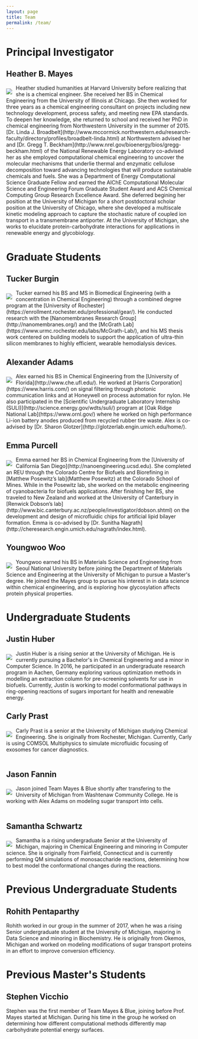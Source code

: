 ```yaml
---
layout: page
title: Team
permalink: /team/
---
```


# Principal Investigator

## Heather B. Mayes

<img align="left" src="../assets/img/hbmayes.png" style="margin:10px 10px 0px 0px">
Heather studied humanities at Harvard University before realizing that she is a chemical engineer. She
received her BS in Chemical Engineering from the University of Illinois at Chicago. 
She then worked for three years as a chemical engineering consultant on projects 
including new technology development, process safety, and meeting new EPA standards. 
To deepen her knowledge, she returned to school and received her PhD in chemical 
engineering from Northwestern University in the summer of 2015. 
[Dr. Linda J. Broadbelt](http://www.mccormick.northwestern.edu/research-faculty/directory/profiles/broadbelt-linda.html)
at Northwestern advised her and [Dr. Gregg T. Beckham](http://www.nrel.gov/bioenergy/bios/gregg-beckham.html) 
of the National Renewable Energy 
Laboratory co-advised her as she employed computational chemical engineering to uncover 
the molecular mechanisms that underlie thermal and enzymatic cellulose decomposition 
toward advancing technologies that will produce sustainable chemicals and fuels. 
She was a Department of Energy Computational Science Graduate Fellow and earned 
the AIChE Computational Molecular Science and Engineering Forum Graduate Student 
Award and ACS Chemical Computing Group Research Excellence Award. She deferred begining her position at the 
University of Michigan for a short postdoctoral scholar position at the University of Chicago, where she developed a multiscale kinetic modeling approach to capture the stochastic nature of coupled ion transport in a transmembrane antiporter. At the University of Michigan, 
she works to elucidate protein-carbohydrate interactions for applications in renewable energy and glycobiology.

# Graduate Students

## <a name="tburgin"></a> Tucker Burgin

<img align="left" src="../assets/img/tburgin.png" style="margin:10px 10px 0px 0px">
Tucker earned his BS and MS in Biomedical Engineering (with a concentration in Chemical Engineering) through a combined degree 
program at the [University of Rochester](https://enrollment.rochester.edu/professional/gear/). He conducted research with the 
[Nanomembranes Research Group](http://nanomembranes.org/) and the [McGrath Lab](https://www.urmc.rochester.edu/labs/McGrath-Lab/), 
and his MS thesis work centered on building models to support the application of ultra-thin silicon membranes to highly efficient, 
wearable hemodialysis devices.


## <a name="xadams"></a> Alexander Adams

<img align="left" src="../assets/img/aadams.png" style="margin:10px 10px 0px 0px">
Alex earned his BS in Chemical Engineering from the [University of Florida](http://www.che.ufl.edu/). He worked at [Harris
Corporation](https://www.harris.com/) on signal filtering through photonic communication links and at Honeywell on process 
automation for nylon. He also participated in the [Scientific Undergraduate Laboratory Internship (SULI)](http://science.energy.gov/wdts/suli/) 
program at [Oak Ridge National Lab](https://www.ornl.gov/) where he worked on high performance Li-ion battery anodes 
produced from recycled rubber tire waste. Alex is co-advised by [Dr. Sharon Glotzer](http://glotzerlab.engin.umich.edu/home/).


## <a name="epurcell"></a> Emma Purcell

<img align="left" src="../assets/img/epurcell.png" style="margin:10px 10px 0px 0px">
Emma earned her BS in Chemical Engineering from the [University of California San Diego](http://nanoengineering.ucsd.edu).  
She completed an REU through the Colorado Centre for Biofuels and Biorefining in [Matthew Posewitz’s lab](Matthew Posewitz) at the 
Colorado School of Mines.  While in the Posewitz lab, she worked on the metabolic engineering of cyanobacteria for biofuels applications.  
After finishing her BS, she traveled to New Zealand and worked at the University of Canterbury in 
[Renwick Dobson’s lab](http://www.bic.canterbury.ac.nz/people/investigator/dobson.shtml) 
on the development and design of microfluidic chips for artificial lipid bilayer formation. 
Emma is co-advised by [Dr. Sunitha Nagrath](http://cheresearch.engin.umich.edu/nagrath/index.html).


## <a name="ywoo"></a> Youngwoo Woo

<img align="left" src="../assets/img/youngwoo.jpg" style="margin:10px 10px 0px 0px">
Youngwoo earned his BS in Materials Science and Engineering from Seoul National University before joining
the Department of Materials Science and Engineering at the University of Michigan to pursue a Master's degree. He joined the Mayes group to pursue his 
interest in in data science within chemical engineering, and is exploring how glycosylation affects protein physical properties.


# Undergraduate Students

## <a name="jhuber"></a> Justin Huber

<img align="left" src="../assets/img/jhuber.jpg" style="margin:10px 10px 0px 0px">
Justin Huber is a rising senior at the University of Michigan. He is currently pursuing a Bachelor's in
Chemical Engineering and a minor in Computer Science. In 2016, he participated in an
undergraduate research program in Aachen, Germany exploring various optimization methods in
modelling an extraction column for pre-screening solvents for use in biofuels. Currently, Justin is
working to model conformational pathways in ring-opening reactions of sugars important for health and renewable energy.

## <a name="cprast"></a> Carly Prast

<img align="left" src="../assets/img/cprast.jpg" style="margin:10px 10px 0px 0px">
Carly Prast is a senior at the University of Michigan studying Chemical Engineering. 
She is originally from Rochester, Michigan. Currently, Carly is using COMSOL Multiphysics 
to simulate microfluidic focusing of exosomes for cancer diagnostics. 

<br>

<br>

## <a name="jfannin"></a> Jason Fannin

<img align="left" src="../assets/img/wolverine.jpg" style="margin:10px 10px 0px 0px">
Jason joined Team Mayes &amp; Blue shortly after transfering to the University of Michigan from Washtenaw Community College. He is working with Alex Adams on modeling sugar transport into cells. 


<br>

<br>

## <a name="sschwartz"></a> Samantha Schwartz

<img align="left" src="../assets/img/sschwartz.jpg" style="margin:10px 10px 0px 0px">
Samantha is a rising undergraduate Senior at the University of Michigan, majoring in Chemical Engineering and minoring in Computer science. 
She is originally from Fairfield, Connecticut and is currently performing QM simulations of monosaccharide 
reactions, determining how to best model the conformational changes during the reactions. 

<br>

<!--## <a name="sschwartz"></a> Samantha Schwartz

Sam was the first undergraduate to join Team Mayes &amp; Blue, as a second-semester junior at the University of Michigan, majoring in Chemical Engineering and minoring in Computer science. She performed QM simulations of monosaccharide reactions, determining how to best model the conformational changes during the reactions. 

<br>-->

# Previous Undergraduate Students

## <a name="rpenta"></a> Rohith Pentaparthy

Rohith worked in our group in the summer of 2017, when he was a rising Senior undergraduate student at the University of Michigan, majoring in Data Science and 
minoring in Biochemistry. He is originally from Okemos, Michigan and worked on modeling modifications of sugar 
transport proteins in an effort to improve conversion efficiency.

# Previous Master's Students

## <a name="svicchio"></a> Stephen Vicchio

Stephen was the first member of Team Mayes &amp; Blue, joining before Prof. Mayes started at Michigan. During his time in the group he worked on determining how different computational methods differently map carbohydrate potential energy surfaces.
